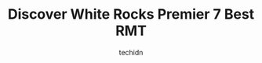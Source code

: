 ---
layout: ampstory
image: https://i0.wp.com/www.auto.or.id/wp-content/uploads/2023/06/allied-physio-white-rock-16th-ave-physiotherapy-and-wellness-clinic-0-white-rock-1686327068.jpeg?resize=640,853
author: techidn
featured: false
description: White Rock, British Columbia, Canada is a haven for RMT enthusiasts, boasting an impressive array of 7 top-notch establishments. Whether youre a seasoned connoisseur or simply curious to ex
title: Discover White Rocks Premier 7 Best RMT
cover:
   title: Discover White Rocks Premier 7 Best RMT
   subtitle: AUTO.OR.ID
   background: https://www.auto.or.id/wp-content/uploads/2023/06/allied-physio-white-rock-16th-ave-physiotherapy-and-wellness-clinic-0-white-rock-1686327068.jpeg

pages: 
 - layout: thirds
   top: <h1>#1 Big Feet 足王(Body Massage/Reflexology/Foot Massage/按摩/마사지/ਮਾਲਸ਼/Mát Xa/マッサージ) White Rock South Surrey</h1>
   bottom: "<p>I thought the first time I went here my bad experience was a one off and based on the great experiences Ive had at other Big Feet locations decided to give it another </p>"
   background: https://www.auto.or.id/wp-content/uploads/2023/06/allied-physio-white-rock-16th-ave-physiotherapy-and-wellness-clinic-1-white-rock-1686327070.jpeg
   backgroundblur: true
 - layout: thirds
   top: <h1>#2 Allied Physio - White Rock 16th Ave Physiotherapy and Wellness Clinic</h1>
   bottom: "<p>15331 16 Ave #304, Surrey, BC V4A 0C1, Canada</p>"
   background: https://www.auto.or.id/wp-content/uploads/2023/06/allied-physio-white-rock-16th-ave-physiotherapy-and-wellness-clinic-2-white-rock-1686327070.jpeg
   cta:
      link: https://www.auto.or.id/discover-white-rocks-premier-7-best-rmt/
      text: Discover White Rocks Premier 7 Best RMT
 - layout: thirds
   top: <h1>#3 Lilys Health - White Rock</h1>
   bottom: "<p>15136 North Bluff Rd, White Rock, BC V4B 3E5, Canada</p>"
   background: https://images.unsplash.com/photo-1619844175408-c05947985e2d?ixlib=rb-4.0.3&ixid=MnwxMjA3fDB8MHxwaG90by1wYWdlfHx8fGVufDB8fHx8&auto=format&fit=crop&w=640&h=853&q=80
   cta:
      link: https://www.auto.or.id/discover-white-rocks-premier-7-best-rmt/
      text: Discover White Rocks Premier 7 Best RMT
 - layout: thirds
   top: <h1>#4 In Motion Physiotherapy and Wellness White Rock - pt Health</h1>
   bottom: "<p>1400 George St, White Rock, BC V4B 4A3, Canada</p>"
   background: https://images.unsplash.com/photo-1618157176697-1bdb104f2896?ixlib=rb-4.0.3&ixid=MnwxMjA3fDB8MHxwaG90by1wYWdlfHx8fGVufDB8fHx8&auto=format&fit=crop&w=640&h=853&q=80
   cta:
      link: https://www.auto.or.id/discover-white-rocks-premier-7-best-rmt/
      text: Discover White Rocks Premier 7 Best RMT
 - layout: thirds
   top: <h1>#5 Natural Oasis Day Spa</h1>
   bottom: "<p>1115 Vidal St, White Rock, BC V4B 3T4, Canada</p>"
   background: https://images.unsplash.com/photo-1536593053730-495056b74a05?ixlib=rb-4.0.3&ixid=MnwxMjA3fDB8MHxwaG90by1wYWdlfHx8fGVufDB8fHx8&auto=format&fit=crop&w=640&h=853&q=80
   cta:
      link: https://www.auto.or.id/discover-white-rocks-premier-7-best-rmt/
      text: Discover White Rocks Premier 7 Best RMT
 - layout: thirds
   top: <h1>#6 Full Range Physiotherapy and Wellness</h1>
   bottom: "<p>1405 Johnston Rd Unit 109, White Rock, BC V4B 3Z4, Canada</p>"
   background: https://images.unsplash.com/photo-1618156903850-a0277427c567?ixlib=rb-4.0.3&ixid=MnwxMjA3fDB8MHxwaG90by1wYWdlfHx8fGVufDB8fHx8&auto=format&fit=crop&w=640&h=853&q=80
   cta:
      link: https://www.auto.or.id/discover-white-rocks-premier-7-best-rmt/
      text: Discover White Rocks Premier 7 Best RMT
 - layout: thirds
   top: <h1>#7 Pamper Me Day Spa</h1>
   bottom: "<p>14889 Marine Dr, White Rock, BC V4B 1C2, Canada</p>"
   background: https://images.unsplash.com/photo-1559384403-c23988dd4219?ixlib=rb-4.0.3&ixid=MnwxMjA3fDB8MHxwaG90by1wYWdlfHx8fGVufDB8fHx8&auto=format&fit=crop&w=640&h=853&q=80
   cta:
      link: https://www.auto.or.id/discover-white-rocks-premier-7-best-rmt/
      text: Discover White Rocks Premier 7 Best RMT
 - layout: thirds
   middle: Continue reading...
   background: https://images.unsplash.com/photo-1574524096791-2ae09c406788?ixlib=rb-4.0.3&ixid=MnwxMjA3fDB8MHxwaG90by1wYWdlfHx8fGVufDB8fHx8&auto=format&fit=crop&w=640&h=853&q=80
   cta:
      link: https://www.auto.or.id/discover-white-rocks-premier-7-best-rmt/
      text: Discover White Rocks Premier 7 Best RMT

---
